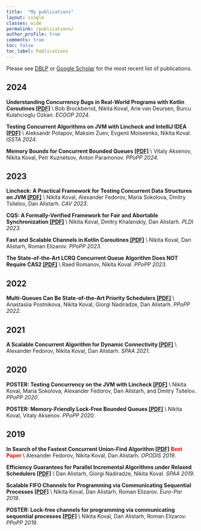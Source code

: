 ```yaml
---
title:  "My publications"
layout: single
classes: wide
permalink: /publications/
author_profile: true
comments: true
toc: false
toc_label: Publications
---
```


Please see [DBLP](https://dblp.org/pid/235/2563.html) or [Google Scholar](https://scholar.google.com/citations?user=6ehffhoAAAAJ&hl=en) for the most recent list of publications.

## 2024

**Understanding Concurrency Bugs in Real-World Programs with Kotlin Coroutines [\[PDF\]](/publications/ecoop24-concurrency-bugs.pdf)** <a id="ecoop24-concurrency-bugs"/>\\
Bob Brockbernd, Nikita Koval, Arie van Deursen, Burcu Kulahcioglu Ozkan. *ECOOP 2024*.

**Testing Concurrent Algorithms on JVM with Lincheck and IntelliJ IDEA [\[PDF\]](/publications/ecoop24-lincheck-plugin.pdf)** <a id="issta24-lincheck-idea"/>\\
Aleksandr Potapov, Maksim Zuev, Evgenii Moiseenko, Nikita Koval. *ISSTA 2024*.

**Memory Bounds for Concurrent Bounded Queues [\[PDF\]](/publications/ppopp24-bounded-queues.pdf)** <a id="ppopp24-bounded-queues"/>\\
Vitaly Aksenov, Nikita Koval, Petr Kuznetsov, Anton Paramonov. *PPoPP 2024*.

## 2023

**Lincheck: A Practical Framework for Testing Concurrent Data Structures on JVM [\[PDF\]](/publications/cav23-lincheck.pdf)** <a id="cav23-lincheck"/>\\
Nikita Koval, Alexander Fedorov, Maria Sokolova, Dmitry Tsitelov, Dan Alistarh. *CAV 2023*.

**CQS: A Formally-Verified Framework for Fair and Abortable Synchronization [\[PDF\]](/publications/pldi23-cqs.pdf)** <a id="pldi23-cqs"/>\\
Nikita Koval, Dmitry Khalanskiy, Dan Alistarh. *PLDI 2023*.

**Fast and Scalable Channels in Kotlin Coroutines [\[PDF\]](/publications/ppopp23-channels.pdf)** <a id="ppopp23-channels"/>\\
Nikita Koval, Dan Alistarh, Roman Elizarov. *PPoPP 2023*.

**The State-of-the-Art LCRQ Concurrent Queue Algorithm Does NOT Require CAS2 [\[PDF\]](/publications/ppopp23-lprq.pdf)** <a id="ppopp23-lprq"/>\\
Raed Romanov, Nikita Koval. *PPoPP 2023*.


## 2022

**Multi-Queues Can Be State-of-the-Art Priority Schedulers [\[PDF\]](/publications/ppopp22-smq.pdf)** <a id="ppopp22-smq"/>\\
Anastasiia Postnikova, Nikita Koval, Giorgi Nadiradze, Dan Alistarh. *PPoPP 2022*.

## 2021

**A Scalable Concurrent Algorithm for Dynamic Connectivity [\[PDF\]](/publications/spaa21-dynamic-connectivity.pdf)** <a id="spaa21-dynamic-connectivity"/>\\
Alexander Fedorov, Nikita Koval, Dan Alistarh. *SPAA 2021*.


## 2020

**POSTER: Testing Concurrency on the JVM with Lincheck [\[PDF\]](/publications/ppopp20-lincheck.pdf)** <a id="ppopp20-lincheck"/>\\
Nikita Koval, Maria Sokolova, Alexander Fedorov, Dan Alistarh, and Dmitry Tsitelov. *PPoPP 2020*.

**POSTER: Memory-Friendly Lock-Free Bounded Queues [\[PDF\]](/publications/ppopp20-queues.pdf)** <a id="ppopp20-bounded-queues"/>\\
Nikita Koval, Vitaly Aksenov. *PPoPP 2020*.


## 2019

**In Search of the Fastest Concurrent Union-Find Algorithm [\[PDF\]](/publications/opodis19-dsu.pdf) <span style="color: red">Best Paper</span>** <a id="opodis19-union-find"/>\\
Alexander Fedorov, Nikita Koval, Dan Alistarh. *OPODIS 2019*.

**Efficiency Guarantees for Parallel Incremental Algorithms under Relaxed Schedulers [\[PDF\]](/publications/spaa19-relaxed-schedulers.pdf)** <a id="spaa19-mq"/>\\
Dan Alistarh, Giorgi Nadiradze, Nikita Koval. *SPAA 2019*.

**Scalable FIFO Channels for Programming via Communicating Sequential Processes [\[PDF\]](/publications/europar19-channels.pdf)** <a id="europar19-channels"/>\\
Nikita Koval, Dan Alistarh, Roman Elizarov. *Euro-Par 2019*.

**POSTER: Lock-free channels for programming via communicating sequential processes [\[PDF\]](/publications/ppopp19-channels.pdf)** <a id="ppopp19-channels"/>\\
Nikita Koval, Dan Alistarh, Roman Elizarov. *PPoPP 2019*.
